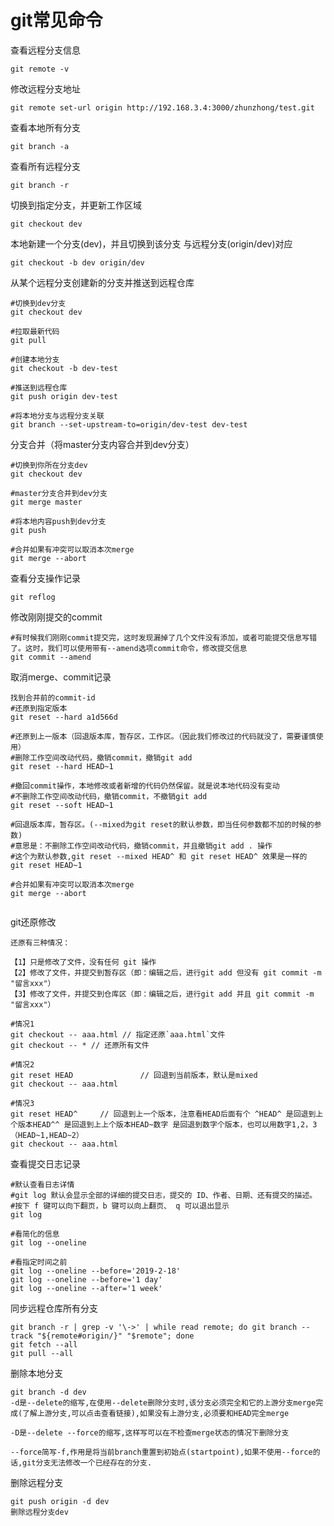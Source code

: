 # git常见命令

查看远程分支信息
```
git remote -v
```

修改远程分支地址
```
git remote set-url origin http://192.168.3.4:3000/zhunzhong/test.git
```

查看本地所有分支
```
git branch -a
```

查看所有远程分支
```
git branch -r
```

切换到指定分支，并更新工作区域
```
git checkout dev
```

本地新建一个分支(dev)，并且切换到该分支 与远程分支(origin/dev)对应
```
git checkout -b dev origin/dev
```



从某个远程分支创建新的分支并推送到远程仓库

```
#切换到dev分支
git checkout dev

#拉取最新代码
git pull

#创建本地分支
git checkout -b dev-test

#推送到远程仓库
git push origin dev-test

#将本地分支与远程分支关联
git branch --set-upstream-to=origin/dev-test dev-test
```



分支合并（将master分支内容合并到dev分支）

```
#切换到你所在分支dev
git checkout dev

#master分支合并到dev分支
git merge master

#将本地内容push到dev分支
git push

#合并如果有冲突可以取消本次merge
git merge --abort
```



查看分支操作记录

```
git reflog
```



修改刚刚提交的commit

```
#有时候我们刚刚commit提交完，这时发现漏掉了几个文件没有添加，或者可能提交信息写错了。这时，我们可以使用带有--amend选项commit命令，修改提交信息
git commit --amend

```



取消merge、commit记录

```
找到合并前的commit-id
#还原到指定版本
git reset --hard a1d566d

#还原到上一版本（回退版本库，暂存区，工作区。（因此我们修改过的代码就没了，需要谨慎使用）
#删除工作空间改动代码，撤销commit，撤销git add 
git reset --hard HEAD~1

#撤回commit操作，本地修改或者新增的代码仍然保留。就是说本地代码没有变动
#不删除工作空间改动代码，撤销commit，不撤销git add
git reset --soft HEAD~1

#回退版本库，暂存区。(--mixed为git reset的默认参数，即当任何参数都不加的时候的参数)
#意思是：不删除工作空间改动代码，撤销commit，并且撤销git add . 操作
#这个为默认参数,git reset --mixed HEAD^ 和 git reset HEAD^ 效果是一样的
git reset HEAD~1

#合并如果有冲突可以取消本次merge
git merge --abort
   
```



git还原修改

```
还原有三种情况：

【1】只是修改了文件，没有任何 git 操作
【2】修改了文件，并提交到暂存区（即：编辑之后，进行git add 但没有 git commit -m "留言xxx"）
【3】修改了文件，并提交到仓库区（即：编辑之后，进行git add 并且 git commit -m "留言xxx"）

#情况1
git checkout -- aaa.html // 指定还原`aaa.html`文件
git checkout -- * // 还原所有文件

#情况2
git reset HEAD               // 回退到当前版本，默认是mixed
git checkout -- aaa.html

#情况3
git reset HEAD^     // 回退到上一个版本，注意看HEAD后面有个 ^HEAD^ 是回退到上个版本HEAD^^ 是回退到上上个版本HEAD~数字 是回退到数字个版本，也可以用数字1,2，3（HEAD~1,HEAD~2）
git checkout -- aaa.html
```



查看提交日志记录

```
#默认查看日志详情
#git log 默认会显示全部的详细的提交日志，提交的 ID、作者、日期、还有提交的描述。
#按下 f 键可以向下翻页，b 键可以向上翻页、 q 可以退出显示
git log 

#看简化的信息
git log --oneline

#看指定时间之前
git log --oneline --before='2019-2-18'
git log --oneline --before='1 day'
git log --oneline --after='1 week'
```

同步远程仓库所有分支

```
git branch -r | grep -v '\->' | while read remote; do git branch --track "${remote#origin/}" "$remote"; done 
git fetch --all 
git pull --all 
```

删除本地分支

```
git branch -d dev
-d是--delete的缩写,在使用--delete删除分支时,该分支必须完全和它的上游分支merge完成(了解上游分支,可以点击查看链接),如果没有上游分支,必须要和HEAD完全merge

-D是--delete --force的缩写,这样写可以在不检查merge状态的情况下删除分支

--force简写-f,作用是将当前branch重置到初始点(startpoint),如果不使用--force的话,git分支无法修改一个已经存在的分支.
```



删除远程分支

```
git push origin -d dev
删除远程分支dev
```


